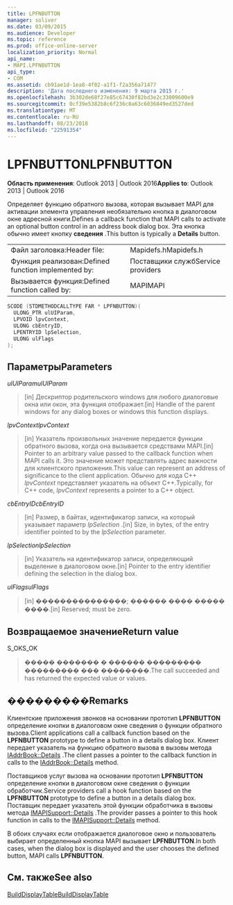 ```yaml
---
title: LPFNBUTTON
manager: soliver
ms.date: 03/09/2015
ms.audience: Developer
ms.topic: reference
ms.prod: office-online-server
localization_priority: Normal
api_name:
- MAPI.LPFNBUTTON
api_type:
- COM
ms.assetid: cb91ae1d-1ea8-4f02-a1f1-f2a356a71477
description: 'Дата последнего изменения: 9 марта 2015 г.'
ms.openlocfilehash: 3b302de68f27e85c67430f82bd3e2c33009600e9
ms.sourcegitcommit: 0cf39e5382b8c6f236c8a63c6036849ed3527ded
ms.translationtype: MT
ms.contentlocale: ru-RU
ms.lasthandoff: 08/23/2018
ms.locfileid: "22591354"
---
```

# <a name="lpfnbutton"></a><span data-ttu-id="054fb-103">LPFNBUTTON</span><span class="sxs-lookup"><span data-stu-id="054fb-103">LPFNBUTTON</span></span>

  
  
<span data-ttu-id="054fb-104">**Область применения**: Outlook 2013 | Outlook 2016</span><span class="sxs-lookup"><span data-stu-id="054fb-104">**Applies to**: Outlook 2013 | Outlook 2016</span></span> 
  
<span data-ttu-id="054fb-105">Определяет функцию обратного вызова, которая вызывает MAPI для активации элемента управления необязательно кнопка в диалоговом окне адресной книги.</span><span class="sxs-lookup"><span data-stu-id="054fb-105">Defines a callback function that MAPI calls to activate an optional button control in an address book dialog box.</span></span> <span data-ttu-id="054fb-106">Эта кнопка обычно имеет кнопку **сведения** .</span><span class="sxs-lookup"><span data-stu-id="054fb-106">This button is typically a **Details** button.</span></span> 
  
|||
|:-----|:-----|
|<span data-ttu-id="054fb-107">Файл заголовка:</span><span class="sxs-lookup"><span data-stu-id="054fb-107">Header file:</span></span>  <br/> |<span data-ttu-id="054fb-108">Mapidefs.h</span><span class="sxs-lookup"><span data-stu-id="054fb-108">Mapidefs.h</span></span>  <br/> |
|<span data-ttu-id="054fb-109">Функция реализован:</span><span class="sxs-lookup"><span data-stu-id="054fb-109">Defined function implemented by:</span></span>  <br/> |<span data-ttu-id="054fb-110">Поставщики служб</span><span class="sxs-lookup"><span data-stu-id="054fb-110">Service providers</span></span>  <br/> |
|<span data-ttu-id="054fb-111">Вызывается функция:</span><span class="sxs-lookup"><span data-stu-id="054fb-111">Defined function called by:</span></span>  <br/> |<span data-ttu-id="054fb-112">MAPI</span><span class="sxs-lookup"><span data-stu-id="054fb-112">MAPI</span></span>  <br/> |
   
```cpp
SCODE (STDMETHODCALLTYPE FAR * LPFNBUTTON)(
  ULONG_PTR ulUIParam,
  LPVOID lpvContext,
  ULONG cbEntryID,
  LPENTRYID lpSelection,
  ULONG ulFlags
);
```

## <a name="parameters"></a><span data-ttu-id="054fb-113">Параметры</span><span class="sxs-lookup"><span data-stu-id="054fb-113">Parameters</span></span>

 <span data-ttu-id="054fb-114">_ulUIParam_</span><span class="sxs-lookup"><span data-stu-id="054fb-114">_ulUIParam_</span></span>
  
> <span data-ttu-id="054fb-115">[in] Дескриптор родительского windows для любого диалоговые окна или окон, эта функция отображает.</span><span class="sxs-lookup"><span data-stu-id="054fb-115">[in] Handle of the parent windows for any dialog boxes or windows this function displays.</span></span>
    
 <span data-ttu-id="054fb-116">_lpvContext_</span><span class="sxs-lookup"><span data-stu-id="054fb-116">_lpvContext_</span></span>
  
> <span data-ttu-id="054fb-117">[in] Указатель произвольных значение передается функции обратного вызова, когда она вызывается средствами MAPI.</span><span class="sxs-lookup"><span data-stu-id="054fb-117">[in] Pointer to an arbitrary value passed to the callback function when MAPI calls it.</span></span> <span data-ttu-id="054fb-118">Это значение может представлять адрес важности для клиентского приложения.</span><span class="sxs-lookup"><span data-stu-id="054fb-118">This value can represent an address of significance to the client application.</span></span> <span data-ttu-id="054fb-119">Обычно для кода C++ _lpvContext_ представляет указатель на объект C++.</span><span class="sxs-lookup"><span data-stu-id="054fb-119">Typically, for C++ code,  _lpvContext_ represents a pointer to a C++ object.</span></span> 
    
 <span data-ttu-id="054fb-120">_cbEntryID_</span><span class="sxs-lookup"><span data-stu-id="054fb-120">_cbEntryID_</span></span>
  
> <span data-ttu-id="054fb-121">[in] Размер, в байтах, идентификатор записи, на который указывает параметр _lpSelection_ .</span><span class="sxs-lookup"><span data-stu-id="054fb-121">[in] Size, in bytes, of the entry identifier pointed to by the  _lpSelection_ parameter.</span></span> 
    
 <span data-ttu-id="054fb-122">_lpSelection_</span><span class="sxs-lookup"><span data-stu-id="054fb-122">_lpSelection_</span></span>
  
> <span data-ttu-id="054fb-123">[in] Указатель на идентификатор записи, определяющий выделение в диалоговом окне.</span><span class="sxs-lookup"><span data-stu-id="054fb-123">[in] Pointer to the entry identifier defining the selection in the dialog box.</span></span>
    
 <span data-ttu-id="054fb-124">_ulFlags_</span><span class="sxs-lookup"><span data-stu-id="054fb-124">_ulFlags_</span></span>
  
> <span data-ttu-id="054fb-125">[in] ���������������; ������ ���� ����� ����.</span><span class="sxs-lookup"><span data-stu-id="054fb-125">[in] Reserved; must be zero.</span></span>
    
## <a name="return-value"></a><span data-ttu-id="054fb-126">Возвращаемое значение</span><span class="sxs-lookup"><span data-stu-id="054fb-126">Return value</span></span>

<span data-ttu-id="054fb-127">S_OK</span><span class="sxs-lookup"><span data-stu-id="054fb-127">S_OK</span></span> 
  
> <span data-ttu-id="054fb-128">����� ������� � ������ ��������� ��������� ��� ��������.</span><span class="sxs-lookup"><span data-stu-id="054fb-128">The call succeeded and has returned the expected value or values.</span></span>
    
## <a name="remarks"></a><span data-ttu-id="054fb-129">���������</span><span class="sxs-lookup"><span data-stu-id="054fb-129">Remarks</span></span>

<span data-ttu-id="054fb-130">Клиентские приложения звонков на основании прототип **LPFNBUTTON** определение кнопки в диалоговом окне сведения о функции обратного вызова.</span><span class="sxs-lookup"><span data-stu-id="054fb-130">Client applications call a callback function based on the **LPFNBUTTON** prototype to define a button in a details dialog box.</span></span> <span data-ttu-id="054fb-131">Клиент передает указатель на функцию обратного вызова в вызовы метода [IAddrBook::Details](iaddrbook-details.md) .</span><span class="sxs-lookup"><span data-stu-id="054fb-131">The client passes a pointer to the callback function in calls to the [IAddrBook::Details](iaddrbook-details.md) method.</span></span> 
  
<span data-ttu-id="054fb-132">Поставщиков услуг вызова на основании прототип **LPFNBUTTON** определение кнопки в диалоговом окне сведения о функции обработчик.</span><span class="sxs-lookup"><span data-stu-id="054fb-132">Service providers call a hook function based on the **LPFNBUTTON** prototype to define a button in a details dialog box.</span></span> <span data-ttu-id="054fb-133">Поставщик передает указатель этой функции обработчика в вызовы метода [IMAPISupport::Details](imapisupport-details.md) .</span><span class="sxs-lookup"><span data-stu-id="054fb-133">The provider passes a pointer to this hook function in calls to the [IMAPISupport::Details](imapisupport-details.md) method.</span></span> 
  
<span data-ttu-id="054fb-134">В обоих случаях если отображается диалоговое окно и пользователь выбирает определенный кнопка MAPI вызывает **LPFNBUTTON**.</span><span class="sxs-lookup"><span data-stu-id="054fb-134">In both cases, when the dialog box is displayed and the user chooses the defined button, MAPI calls **LPFNBUTTON**.</span></span> 
  
## <a name="see-also"></a><span data-ttu-id="054fb-135">См. также</span><span class="sxs-lookup"><span data-stu-id="054fb-135">See also</span></span>



[<span data-ttu-id="054fb-136">BuildDisplayTable</span><span class="sxs-lookup"><span data-stu-id="054fb-136">BuildDisplayTable</span></span>](builddisplaytable.md)


